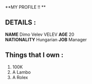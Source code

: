 **MY PROFILE !! **
## DETAILS :
**NAME** Dimo Velev VELEV
**AGE** 20  
**NATIONALITY** Hungarian 
**JOB** Manager

## Things that I own : 

1. 100K 
2. A Lambo
3. A Rolex

